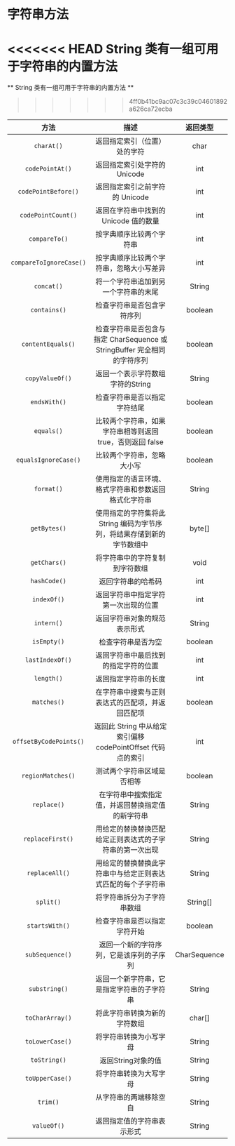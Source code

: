 # 字符串方法
<<<<<<< HEAD
**String 类有一组可用于字符串的内置方法**
=======
** String 类有一组可用于字符串的内置方法 **
>>>>>>> 4ff0b41bc9ac07c3c39c04601892a626ca72ecba

| 方法 | 描述 | 返回类型 |
| :---: | :---: | :---: |
| `charAt()` | 返回指定索引（位置）处的字符 | char |
| `codePointAt()` | 返回指定索引处字符的 Unicode | int |
| `codePointBefore()` | 返回指定索引之前字符的 Unicode | int |
| `codePointCount()` | 返回在字符串中找到的 Unicode 值的数量 | int |
| `compareTo()` | 按字典顺序比较两个字符串 | int |
| `compareToIgnoreCase()` | 按字典顺序比较两个字符串，忽略大小写差异 | int |
| `concat()` | 将一个字符串追加到另一个字符串的末尾 | String |
| `contains()` | 检查字符串是否包含字符序列 | boolean |
| `contentEquals()` | 检查字符串是否包含与指定 CharSequence 或 StringBuffer 完全相同的字符序列 | boolean |
| `copyValueOf()` | 返回一个表示字符数组字符的String | String |
| `endsWith()` | 检查字符串是否以指定字符结尾 | boolean |
| `equals()` | 比较两个字符串，如果字符串相等则返回 true，否则返回 false | boolean |
| `equalsIgnoreCase()` | 比较两个字符串，忽略大小写 | boolean |
| `format()` | 使用指定的语言环境、格式字符串和参数返回格式化字符串 | String |
| `getBytes()` | 使用指定的字符集将此 String 编码为字节序列，将结果存储到新的字节数组中 | byte[] |
| `getChars()` | 将字符串中的字符复制到字符数组 | void |
| `hashCode()` | 返回字符串的哈希码 | int |
| `indexOf()` | 返回字符串中指定字符第一次出现的位置 | int |
| `intern()` | 返回字符串对象的规范表示形式 | String |
| `isEmpty()` | 检查字符串是否为空 | boolean |
| `lastIndexOf()` | 返回字符串中最后找到的指定字符的位置 | int |
| `length()` | 返回指定字符串的长度 | int |
| `matches()` | 在字符串中搜索与正则表达式的匹配项，并返回匹配项 | boolean |
| `offsetByCodePoints()` | 返回此 String 中从给定索引偏移 codePointOffset 代码点的索引 | int |
| `regionMatches()` | 测试两个字符串区域是否相等 | boolean |
| `replace()` | 在字符串中搜索指定值，并返回替换指定值的新字符串 | String |
| `replaceFirst()` | 用给定的替换替换匹配给定正则表达式的子字符串的第一次出现 | String |
| `replaceAll()` | 用给定的替换替换此字符串中与给定正则表达式匹配的每个子字符串 | String |
| `split()` | 将字符串拆分为子字符串数组 | String[] |
| `startsWith()` | 检查字符串是否以指定字符开始 | boolean |
| `subSequence()` | 返回一个新的字符序列，它是该序列的子序列 | CharSequence |
| `substring()` | 返回一个新字符串，它是指定字符串的子字符串 | String |
| `toCharArray()` | 将此字符串转换为新的字符数组 | char[] |
| `toLowerCase()` | 将字符串转换为小写字母 | String |
| `toString()` | 返回String对象的值 | String |
| `toUpperCase()` | 将字符串转换为大写字母 | String |
| `trim()` | 从字符串的两端移除空白 | String |
| `valueOf()` | 返回指定值的字符串表示形式 | String |